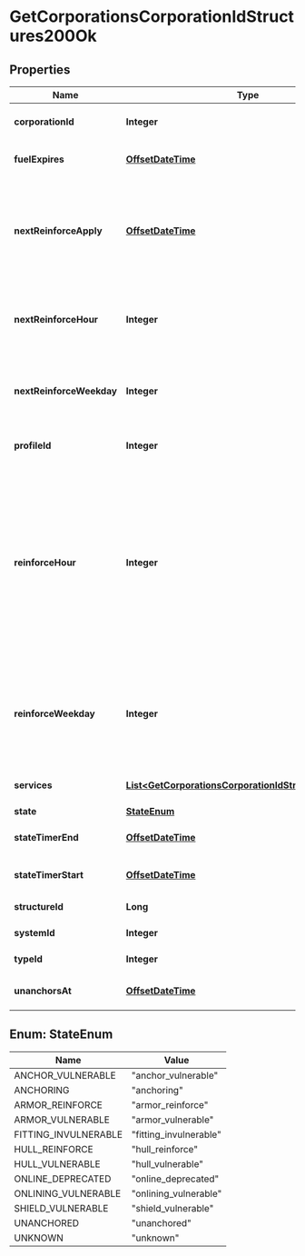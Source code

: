 
# GetCorporationsCorporationIdStructures200Ok

## Properties
Name | Type | Description | Notes
------------ | ------------- | ------------- | -------------
**corporationId** | **Integer** | ID of the corporation that owns the structure | 
**fuelExpires** | [**OffsetDateTime**](OffsetDateTime.md) | Date on which the structure will run out of fuel |  [optional]
**nextReinforceApply** | [**OffsetDateTime**](OffsetDateTime.md) | The date and time when the structure&#39;s newly requested reinforcement times (e.g. next_reinforce_hour and next_reinforce_day) will take effect |  [optional]
**nextReinforceHour** | **Integer** | The requested change to reinforce_hour that will take effect at the time shown by next_reinforce_apply |  [optional]
**nextReinforceWeekday** | **Integer** | The requested change to reinforce_weekday that will take effect at the time shown by next_reinforce_apply |  [optional]
**profileId** | **Integer** | The id of the ACL profile for this citadel | 
**reinforceHour** | **Integer** | The hour of day that determines the four hour window when the structure will randomly exit its reinforcement periods and become vulnerable to attack against its armor and/or hull. The structure will become vulnerable at a random time that is +/- 2 hours centered on the value of this property | 
**reinforceWeekday** | **Integer** | The day of the week when the structure exits its final reinforcement period and becomes vulnerable to attack against its hull. Monday is 0 and Sunday is 6 | 
**services** | [**List&lt;GetCorporationsCorporationIdStructuresService&gt;**](GetCorporationsCorporationIdStructuresService.md) | Contains a list of service upgrades, and their state |  [optional]
**state** | [**StateEnum**](#StateEnum) | state string | 
**stateTimerEnd** | [**OffsetDateTime**](OffsetDateTime.md) | Date at which the structure will move to it&#39;s next state |  [optional]
**stateTimerStart** | [**OffsetDateTime**](OffsetDateTime.md) | Date at which the structure entered it&#39;s current state |  [optional]
**structureId** | **Long** | The Item ID of the structure | 
**systemId** | **Integer** | The solar system the structure is in | 
**typeId** | **Integer** | The type id of the structure | 
**unanchorsAt** | [**OffsetDateTime**](OffsetDateTime.md) | Date at which the structure will unanchor |  [optional]


<a name="StateEnum"></a>
## Enum: StateEnum
Name | Value
---- | -----
ANCHOR_VULNERABLE | &quot;anchor_vulnerable&quot;
ANCHORING | &quot;anchoring&quot;
ARMOR_REINFORCE | &quot;armor_reinforce&quot;
ARMOR_VULNERABLE | &quot;armor_vulnerable&quot;
FITTING_INVULNERABLE | &quot;fitting_invulnerable&quot;
HULL_REINFORCE | &quot;hull_reinforce&quot;
HULL_VULNERABLE | &quot;hull_vulnerable&quot;
ONLINE_DEPRECATED | &quot;online_deprecated&quot;
ONLINING_VULNERABLE | &quot;onlining_vulnerable&quot;
SHIELD_VULNERABLE | &quot;shield_vulnerable&quot;
UNANCHORED | &quot;unanchored&quot;
UNKNOWN | &quot;unknown&quot;




